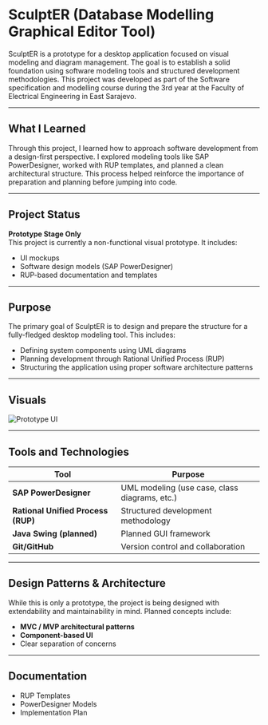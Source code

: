 # SculptER (Database Modelling Graphical Editor Tool)

SculptER is a prototype for a desktop application focused on visual modeling and diagram management. The goal is to establish a solid foundation using software modeling tools and structured development methodologies.
This project was developed as part of the Software specification and modelling course during the 3rd year at the Faculty of Electrical Engineering in East Sarajevo.

---

##  What I Learned

Through this project, I learned how to approach software development from a design-first perspective. I explored modeling tools like SAP PowerDesigner, worked with RUP templates, and planned a clean architectural structure. 
This process helped reinforce the importance of preparation and planning before jumping into code.

---

##  Project Status

 **Prototype Stage Only**  
This project is currently a non-functional visual prototype. It includes:
- UI mockups
- Software design models (SAP PowerDesigner)
- RUP-based documentation and templates

---

##  Purpose

The primary goal of SculptER is to design and prepare the structure for a fully-fledged desktop modeling tool. This includes:
- Defining system components using UML diagrams
- Planning development through Rational Unified Process (RUP)
- Structuring the application using proper software architecture patterns

---

##  Visuals

![Prototype UI](https://i.imgur.com/yourImage.gif) <!-- Replace with your image link -->

---

##  Tools and Technologies

| Tool | Purpose |
|------|---------|
| **SAP PowerDesigner** | UML modeling (use case, class diagrams, etc.) |
| **Rational Unified Process (RUP)** | Structured development methodology |
| **Java Swing (planned)** | Planned GUI framework |
| **Git/GitHub** | Version control and collaboration |

---

##  Design Patterns & Architecture

While this is only a prototype, the project is being designed with extendability and maintainability in mind. Planned concepts include:
- **MVC / MVP architectural patterns**
- **Component-based UI**
- Clear separation of concerns

---

##  Documentation

-  RUP Templates
-  PowerDesigner Models
-  Implementation Plan
